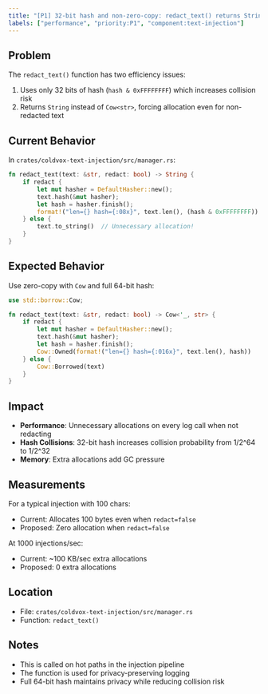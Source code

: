 ```yaml
---
title: "[P1] 32-bit hash and non-zero-copy: redact_text() returns String not Cow"
labels: ["performance", "priority:P1", "component:text-injection"]
---
```


## Problem

The `redact_text()` function has two efficiency issues:
1. Uses only 32 bits of hash (`hash & 0xFFFFFFFF`) which increases collision risk
2. Returns `String` instead of `Cow<str>`, forcing allocation even for non-redacted text

## Current Behavior

In `crates/coldvox-text-injection/src/manager.rs`:

```rust
fn redact_text(text: &str, redact: bool) -> String {
    if redact {
        let mut hasher = DefaultHasher::new();
        text.hash(&mut hasher);
        let hash = hasher.finish();
        format!("len={} hash={:08x}", text.len(), (hash & 0xFFFFFFFF))
    } else {
        text.to_string()  // Unnecessary allocation!
    }
}
```

## Expected Behavior

Use zero-copy with `Cow` and full 64-bit hash:

```rust
use std::borrow::Cow;

fn redact_text(text: &str, redact: bool) -> Cow<'_, str> {
    if redact {
        let mut hasher = DefaultHasher::new();
        text.hash(&mut hasher);
        let hash = hasher.finish();
        Cow::Owned(format!("len={} hash={:016x}", text.len(), hash))
    } else {
        Cow::Borrowed(text)
    }
}
```

## Impact

- **Performance**: Unnecessary allocations on every log call when not redacting
- **Hash Collisions**: 32-bit hash increases collision probability from 1/2^64 to 1/2^32
- **Memory**: Extra allocations add GC pressure

## Measurements

For a typical injection with 100 chars:
- Current: Allocates 100 bytes even when `redact=false`
- Proposed: Zero allocation when `redact=false`

At 1000 injections/sec:
- Current: ~100 KB/sec extra allocations
- Proposed: 0 extra allocations

## Location

- File: `crates/coldvox-text-injection/src/manager.rs`
- Function: `redact_text()`

## Notes

- This is called on hot paths in the injection pipeline
- The function is used for privacy-preserving logging
- Full 64-bit hash maintains privacy while reducing collision risk
